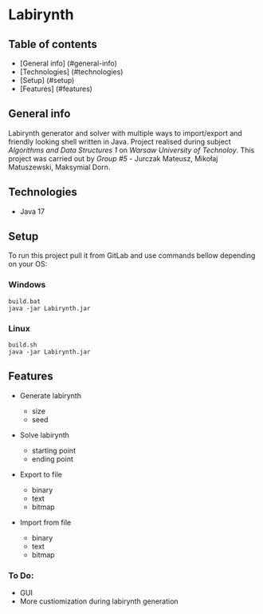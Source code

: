 # Labirynth

## Table of contents
* [General info] (#general-info)
* [Technologies] (#technologies)
* [Setup] (#setup)
* [Features] (#features)


## General info
Labirynth generator and solver with multiple ways to import/export and friendly looking shell written in Java. Project realised during subject *Algorithms and Data Structures 1* on *Warsaw University of Technoloy*. This project was carried out by *Group #5* - Jurczak Mateusz, Mikołaj Matuszewski, Maksymial Dorn.

## Technologies
* Java 17

## Setup
To run this project pull it from GitLab and use commands bellow depending on your OS:
### Windows
```
build.bat
java -jar Labirynth.jar
```
### Linux
```
build.sh
java -jar Labirynth.jar
```

## Features
- Generate labirynth 
	- size
	- seed

- Solve labirynth
	- starting point
	- ending point

- Export to file
	- binary
	- text
	- bitmap

- Import from file
	- binary
	- text
	- bitmap
	
### To Do:
- GUI
- More custiomization during labirynth generation